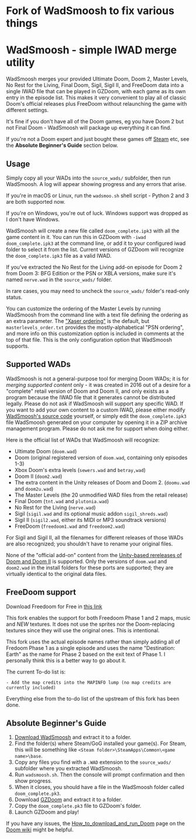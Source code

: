 # Fork of WadSmoosh to fix various things

# WadSmoosh - simple IWAD merge utility

WadSmoosh merges your provided Ultimate Doom, Doom 2, Master Levels, No Rest for the Living, Final Doom, Sigil, Sigil II, and FreeDoom data into a single IWAD file that can be played in GZDoom, with each game as its own entry in the episode list. This makes it very convenient to play all of classic Doom's official releases plus FreeDoom without relaunching the game with different settings.

It's fine if you don't have all of the Doom games, eg you have Doom 2 but not Final Doom - WadSmoosh will package up everything it can find.

If you're not a Doom expert and just bought these games off [Steam](http://store.steampowered.com/sub/18397/) etc, see the **Absolute Beginner's Guide** section below.

## Usage

Simply copy all your WADs into the `source_wads/` subfolder, then run WadSmoosh. A log will appear showing progress and any errors that arise.

If you're in macOS or Linux, run the `wadsmoo.sh` shell script - Python 2 and 3 are both supported now.

If you're on Windows, you're out of luck. Windows support was dropped as I don't have Windows.

WadSmoosh will create a new file called `doom_complete.ipk3` with all the game content in it. You can run this in GZDoom with `-iwad doom_complete.ipk3` at the command line, or add it to your configured iwad folder to select it from the list. Current versions of GZDoom will recognize the `doom_complete.ipk3` file as a valid IWAD.

If you've extracted the No Rest for the Living add-on episode for Doom 2 from Doom 3: BFG Edition or the PSN or XBLA versions, make sure it's named `nerve.wad` in the `source_wads/` folder.

In rare cases, you may need to uncheck the `source_wads/` folder's read-only status.

You can customize the ordering of the Master Levels by running WadSmoosh from the command line with a text file defining the ordering as an extra parameter. The ["Xaser ordering"](https://forum.zdoom.org/viewtopic.php?p=634600#p634600) is the default, but `masterlevels_order.txt` provides the mostly-alphabetical "PSN ordering", and more info on this customization option is included in comments at the top of that file. This is the only configuration option that WadSmoosh supports.

## Supported WADs

WadSmoosh is not a general-purpose tool for merging Doom WADs; it is for *merging supported content* only - it was created in 2016 out of a desire for a "complete" retail version of Doom and Doom II, and only exists as a program because the IWAD file that it generates cannot be distributed legally. Please do not ask if WadSmoosh will support any specific WAD. If you want to add your own content to a custom IWAD, please either modify [WadSmoosh's source code](https://heptapod.host/jp-lebreton/wadsmoosh) yourself, or simply edit the `doom_complete.ipk3` file WadSmoosh generated on your computer by opening it in a ZIP archive management program. Please do not ask me for support when doing either.

Here is the official list of WADs that WadSmoosh will recognize:
- Ultimate Doom (`doom.wad`)
- Doom (original registered version of `doom.wad`, containing only episodes 1-3)
- Xbox Doom's extra levels (`sewers.wad` and `betray,wad`)
- Doom II (`doom2.wad`)
- The extra content in the Unity releases of Doom and Doom 2. (`doomu.wad` and `doom2u.wad`)
- The Master Levels (the 20 unmodified WAD files from the retail release)
- Final Doom (`tnt.wad` and `plutonia.wad`)
- No Rest for the Living (`nerve.wad`)
- Sigil (`sigil.wad` and its optional music addon `sigil_shreds.wad`)
- Sigil II (`sigil2.wad`, either its MIDI or MP3 soundtrack versions)
- FreeDoom (`freedoom1.wad` and `freedoom2.wad`)

For Sigil and Sigil II, all the filenames for different releases of those WADs are also recognized; you shouldn't have to rename your original files.

None of the "official add-on" content from the [Unity-based rereleases of Doom and Doom II](https://doomwiki.org/wiki/Doom_Classic_Unity_port) is supported. Only the versions of `doom.wad` and `doom2.wad` in the install folders for these ports are supported; they are virtually identical to the original data files.

## FreeDoom support

Download Freedoom for Free in [this link](https://freedoom.github.io/download.html)

This fork enables the support for both Freedoom Phase 1 and 2 maps, music and *NEW* textures. It does not use the sprites nor the Doom-replacing textures since they will use the original ones. This is intentional.

This fork uses the actual episode names rather than simply adding all of Fredoom Phase 1 as a single episode and uses the name "Destination: Earth" as the name for Phase 2 based on the exit text of Phase 1. I personally think this is a better way to go about it.

The current To-do list is:

    - Add the map credits into the MAPINFO lump (no map credits are currently included)

Everything else from the to-do list of the upstream of this fork has been done.

## Absolute Beginner's Guide

1. [Download WadSmoosh](https://jp.itch.io/wadsmoosh) and extract it to a folder.
2. Find the folder(s) where Steam/GoG installed your game(s). For Steam, this will be something like `<Steam folder>\SteamApps\Common\<game name>\base`.
3. Copy any files you find with a `.WAD` extension to the `source_wads/` subfolder where you extracted WadSmoosh.
4. Run `wadsmoosh.sh`. Then the console will prompt confirmation and then show progress.
5. When it closes, you should have a file in the WadSmoosh folder called `doom_complete.pk3`.
6. Download [GZDoom](http://gzdoom.drdteam.org) and extract it to a folder.
7. Copy the `doom_complete.pk3` file to GZDoom's folder.
8. Launch GZDoom and play!

If you have any issues, the [How_to_download_and_run_Doom](http://doomwiki.org/wiki/How_to_download_and_run_Doom) page on the [Doom wiki](http://doomwiki.org) might be helpful.
